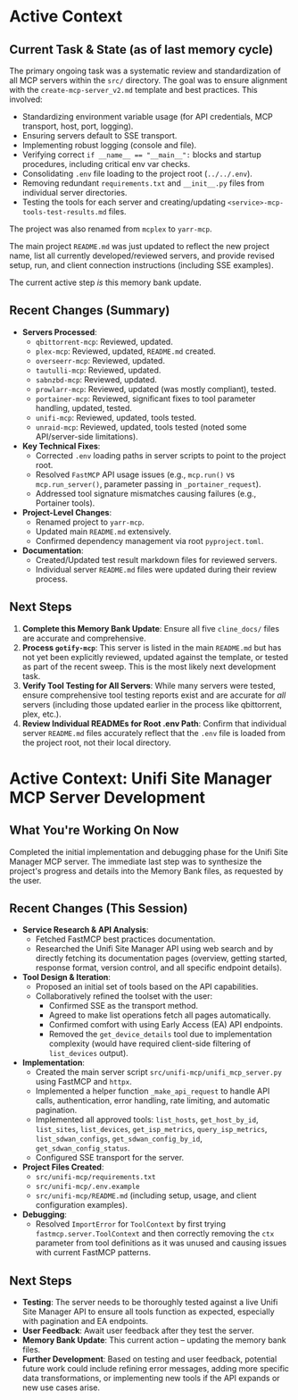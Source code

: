 # Active Context

## Current Task & State (as of last memory cycle)

The primary ongoing task was a systematic review and standardization of all MCP servers within the `src/` directory. The goal was to ensure alignment with the `create-mcp-server_v2.md` template and best practices. This involved:
*   Standardizing environment variable usage (for API credentials, MCP transport, host, port, logging).
*   Ensuring servers default to SSE transport.
*   Implementing robust logging (console and file).
*   Verifying correct `if __name__ == "__main__":` blocks and startup procedures, including critical env var checks.
*   Consolidating `.env` file loading to the project root (`../../.env`).
*   Removing redundant `requirements.txt` and `__init__.py` files from individual server directories.
*   Testing the tools for each server and creating/updating `<service>-mcp-tools-test-results.md` files.

The project was also renamed from `mcplex` to `yarr-mcp`.

The main project `README.md` was just updated to reflect the new project name, list all currently developed/reviewed servers, and provide revised setup, run, and client connection instructions (including SSE examples).

The current active step *is* this memory bank update.

## Recent Changes (Summary)

*   **Servers Processed**:
    *   `qbittorrent-mcp`: Reviewed, updated.
    *   `plex-mcp`: Reviewed, updated, `README.md` created.
    *   `overseerr-mcp`: Reviewed, updated.
    *   `tautulli-mcp`: Reviewed, updated.
    *   `sabnzbd-mcp`: Reviewed, updated.
    *   `prowlarr-mcp`: Reviewed, updated (was mostly compliant), tested.
    *   `portainer-mcp`: Reviewed, significant fixes to tool parameter handling, updated, tested.
    *   `unifi-mcp`: Reviewed, updated, tools tested.
    *   `unraid-mcp`: Reviewed, updated, tools tested (noted some API/server-side limitations).
*   **Key Technical Fixes**:
    *   Corrected `.env` loading paths in server scripts to point to the project root.
    *   Resolved `FastMCP` API usage issues (e.g., `mcp.run()` vs `mcp.run_server()`, parameter passing in `_portainer_request`).
    *   Addressed tool signature mismatches causing failures (e.g., Portainer tools).
*   **Project-Level Changes**:
    *   Renamed project to `yarr-mcp`.
    *   Updated main `README.md` extensively.
    *   Confirmed dependency management via root `pyproject.toml`.
*   **Documentation**:
    *   Created/Updated test result markdown files for reviewed servers.
    *   Individual server `README.md` files were updated during their review process.

## Next Steps

1.  **Complete this Memory Bank Update**: Ensure all five `cline_docs/` files are accurate and comprehensive.
2.  **Process `gotify-mcp`**: This server is listed in the main `README.md` but has not yet been explicitly reviewed, updated against the template, or tested as part of the recent sweep. This is the most likely next development task.
3.  **Verify Tool Testing for All Servers**: While many servers were tested, ensure comprehensive tool testing reports exist and are accurate for *all* servers (including those updated earlier in the process like qbittorrent, plex, etc.).
4.  **Review Individual READMEs for Root .env Path**: Confirm that individual server `README.md` files accurately reflect that the `.env` file is loaded from the project root, not their local directory.

# Active Context: Unifi Site Manager MCP Server Development

## What You're Working On Now
Completed the initial implementation and debugging phase for the Unifi Site Manager MCP server. The immediate last step was to synthesize the project's progress and details into the Memory Bank files, as requested by the user.

## Recent Changes (This Session)
- **Service Research & API Analysis**: 
    - Fetched FastMCP best practices documentation.
    - Researched the Unifi Site Manager API using web search and by directly fetching its documentation pages (overview, getting started, response format, version control, and all specific endpoint details).
- **Tool Design & Iteration**:
    - Proposed an initial set of tools based on the API capabilities.
    - Collaboratively refined the toolset with the user:
        - Confirmed SSE as the transport method.
        - Agreed to make list operations fetch all pages automatically.
        - Confirmed comfort with using Early Access (EA) API endpoints.
        - Removed the `get_device_details` tool due to implementation complexity (would have required client-side filtering of `list_devices` output).
- **Implementation**: 
    - Created the main server script `src/unifi-mcp/unifi_mcp_server.py` using FastMCP and `httpx`.
    - Implemented a helper function `_make_api_request` to handle API calls, authentication, error handling, rate limiting, and automatic pagination.
    - Implemented all approved tools: `list_hosts`, `get_host_by_id`, `list_sites`, `list_devices`, `get_isp_metrics`, `query_isp_metrics`, `list_sdwan_configs`, `get_sdwan_config_by_id`, `get_sdwan_config_status`.
    - Configured SSE transport for the server.
- **Project Files Created**:
    - `src/unifi-mcp/requirements.txt`
    - `src/unifi-mcp/.env.example`
    - `src/unifi-mcp/README.md` (including setup, usage, and client configuration examples).
- **Debugging**: 
    - Resolved `ImportError` for `ToolContext` by first trying `fastmcp.server.ToolContext` and then correctly removing the `ctx` parameter from tool definitions as it was unused and causing issues with current FastMCP patterns.

## Next Steps
- **Testing**: The server needs to be thoroughly tested against a live Unifi Site Manager API to ensure all tools function as expected, especially with pagination and EA endpoints.
- **User Feedback**: Await user feedback after they test the server.
- **Memory Bank Update**: This current action – updating the memory bank files.
- **Further Development**: Based on testing and user feedback, potential future work could include refining error messages, adding more specific data transformations, or implementing new tools if the API expands or new use cases arise. 